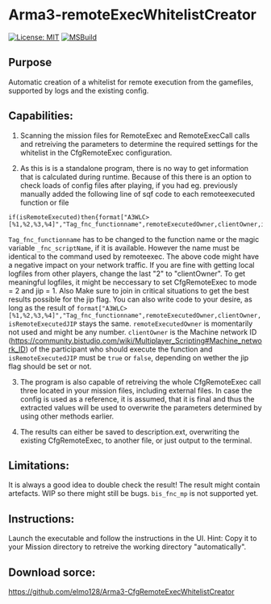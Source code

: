 # Arma3-remoteExecWhitelistCreator

[![License: MIT](https://img.shields.io/badge/License-MIT-yellow.svg)](https://opensource.org/licenses/MIT)
[![MSBuild](https://github.com/elmo128/Arma3-remoteExecWhitelistCreator/actions/workflows/msbuild.yml/badge.svg?branch=master)](https://github.com/elmo128/Arma3-remoteExecWhitelistCreator/actions/workflows/msbuild.yml)

## Purpose
Automatic creation of a whitelist for remote execution from the gamefiles, supported by logs and the existing config.

## Capabilities:
1. Scanning the mission files for RemoteExec and RemoteExecCall calls and retreiving the parameters to determine the required settings for the whitelist in the CfgRemoteExec configuration.

2. As this is is a standalone program, there is no way to get information that is calculated during runtime. Because of this there is an option to check loads of config files after playing, if you had eg. previously manually added the following line of sqf code to each remoteexecuted function or file
```
if(isRemoteExecuted)then{format["A3WLC>[%1,%2,%3,%4]","Tag_fnc_functionname",remoteExecutedOwner,clientOwner,isRemoteExecutedJIP]remoteexec["diag_log",2];};
```
`Tag_fnc_functionname` has to be changed to the function name or the magic variable `_fnc_scriptName`, if it is available. However the name must be identical to the command used by remoteexec. The above code might have a negative impact on your network traffic. If you are fine with getting local logfiles from other players, change the last "2" to "clientOwner". To get meaningful logfiles, it might be neccessary to set CfgRemoteExec to mode = 2 and jip = 1. Also Make sure to join in critical situations to get the best results possible for the jip flag.
You can also write code to your desire, as long as  the result  of `format["A3WLC>[%1,%2,%3,%4]","Tag_fnc_functionname",remoteExecutedOwner,clientOwner,isRemoteExecutedJIP` stays the same. `remoteExecutedOwner` is momentarily not used and might be any number. `clientOwner` is the Machine network ID (https://community.bistudio.com/wiki/Multiplayer_Scripting#Machine_network_ID) of the participant who should execute the function and `isRemoteExecutedJIP` must be `true` or `false`, depending on wether the jip flag should be set or not.

3. The program is also capable of retreiving the whole CfgRemoteExec call three located in your mission files, including external files. In case the config is used as a reference, it is assumed, that it is final and thus the extracted values will be used to overwrite the parameters determined by using other methods earlier.

4. The results can either be saved to description.ext, overwriting the existing CfgRemoteExec, to another file, or just output to the terminal.

## Limitations:
It is always a good idea to double check the result!
The result might contain artefacts.
WIP so there might still be bugs.
`bis_fnc_mp` is not supported yet.

## Instructions:
Launch the executable and follow the instructions in the UI.
Hint: Copy it to your Mission directory to retreive the working directory "automatically".

## Download sorce:
https://github.com/elmo128/Arma3-CfgRemoteExecWhitelistCreator
